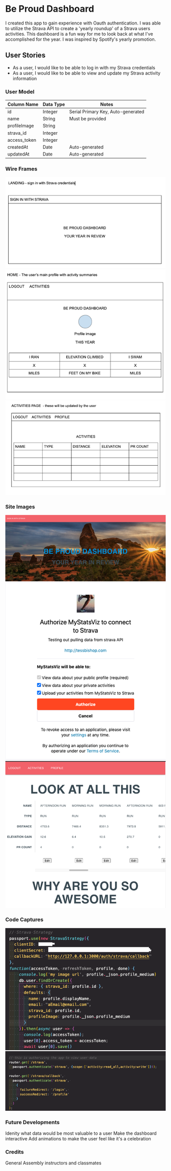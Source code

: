 # Be Proud Dashboard

I created this app to gain experience with Oauth authentication. I was able to utilize the Strava API to create a 'yearly roundup' of a Strava users activities. This dashboard is a fun way for me to look back at what I've accomplished for the year. I was inspired by Spotify's yearly promotion. 

## User Stories

* As a user, I would like to be able to log in with my Strava credentials
* As a user, I would like to be able to view and update my Strava activity information


### User Model

| Column Name | Data Type | Notes |
| --------------- | ------------- | ------------------------------ |
| id | Integer | Serial Primary Key, Auto-generated |
| name | String | Must be provided |
| profileImage | String | 
| strava_id | Integer | 
| access_token | Integer | 
| createdAt | Date | Auto-generated |
| updatedAt | Date | Auto-generated |

### Wire Frames
![Landing](public/images/landingWire.png)
![Profile](public/images/profileWire.png)
![Activity](public/images/activityWire.png)

### Site Images
![Login](public/images/login.png)
![Oauth](public/images/oauth.png)
![Activities](public/images/activitiesPage.png)


### Code Captures
![Strategy](public/images/stravaStrategy.png)
![Auth](public/images/authRoute.png)

### Future Developments

Idenity what data would be most valuable to a user 
Make the dashboard interactive 
Add animations to make the user feel like it's a celebration 

### Credits

General Assembly instructors and classmates
